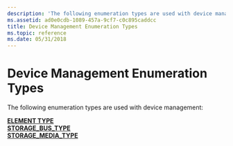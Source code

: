 ```yaml
---
description: 'The following enumeration types are used with device management:'
ms.assetid: ad0e0cdb-1089-457a-9cf7-c0c895caddcc
title: Device Management Enumeration Types
ms.topic: reference
ms.date: 05/31/2018
---
```


# Device Management Enumeration Types

The following enumeration types are used with device management:

<dl>

[**ELEMENT TYPE**](/windows/desktop/api/WinIoCtl/ne-winioctl-element_type)  
[**STORAGE\_BUS\_TYPE**](/windows/win32/api/winioctl/ne-winioctl-storage_bus_type)  
[**STORAGE\_MEDIA\_TYPE**](/windows/desktop/api/WinIoCtl/ne-winioctl-storage_media_type)  
</dl>

 

 
